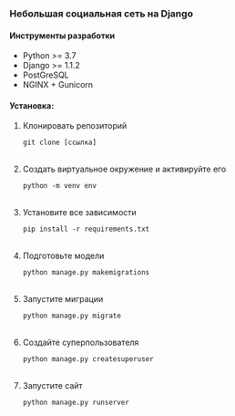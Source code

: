 
### Небольшая социальная сеть на Django

#### Инструменты разработки

<ul>
    <li>Python >= 3.7</li>
    <li>Django >= 1.1.2 </li>
    <li>PostGreSQL</li>
    <li>NGINX + Gunicorn</li>
</ul>

#### Установка:

<ol>
    <li>Клонировать репозиторий<pre><code>git clone [ссылка]</code></pre><br></li>
    <li>Создать виртуальное окружение и активируйте его<pre><code>python -m venv env</code></pre><br></li>
    <li>Установите все зависимости<pre><code>pip install -r requirements.txt</code></pre><br></li>
    <li>Подготовьте модели<pre><code>python manage.py makemigrations</code></pre><br>
    <li>Запустите миграции<pre><code>python manage.py migrate</code></pre><br>
    <li>Создайте суперпользователя<pre><code>python manage.py createsuperuser</code></pre><br>
    <li>Запустите сайт<pre><code>python manage.py runserver</code></pre><br></li>
</ol>
